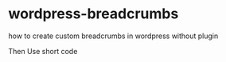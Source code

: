 # wordpress-breadcrumbs
how to create custom breadcrumbs in wordpress without plugin

Then Use short code
<?php if (function_exists('qt_custom_breadcrumbs')) qt_custom_breadcrumbs(); ?>
